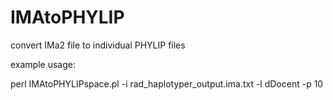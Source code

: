 # IMAtoPHYLIP
convert IMa2 file to individual PHYLIP files

example usage:

perl IMAtoPHYLIPspace.pl -i rad_haplotyper_output.ima.txt -l dDocent -p 10
